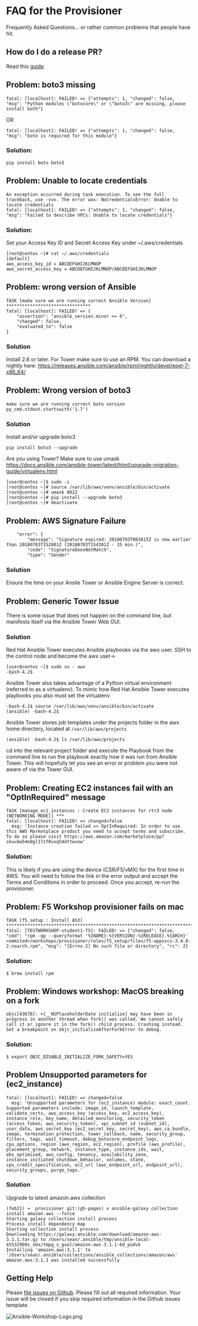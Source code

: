 # FAQ for the Provisioner
Frequently Asked Questions... or rather common problems that people have hit.

## How do I do a release PR?

Read this [guide](release.md)

## Problem: boto3 missing

```
fatal: [localhost]: FAILED! => {"attempts": 1, "changed": false, "msg": "Python modules \"botocore\" or \"boto3\" are missing, please install both"}
```

OR

```
fatal: [localhost]: FAILED! => {"attempts": 1, "changed": false, "msg": "boto is required for this module"}
```

### Solution:

```
pip install boto boto3
```


## Problem: Unable to locate credentials

```
An exception occurred during task execution. To see the full traceback, use -vvv. The error was: NoCredentialsError: Unable to locate credentials
fatal: [localhost]: FAILED! => {"attempts": 1, "changed": false, "msg": "Failed to describe VPCs: Unable to locate credentials"}
```

### Solution:

Set your Access Key ID and Secret Access Key under ~/.aws/credentials

```
[root@centos ~]# cat ~/.aws/credentials
[default]
aws_access_key_id = ABCDEFGHIJKLMNOP
aws_secret_access_key = ABCDEFGHIJKLMNOP/ABCDEFGHIJKLMNOP
```

## Problem: wrong version of Ansible

```
TASK [make sure we are running correct Ansible Version] ********************************
fatal: [localhost]: FAILED! => {
    "assertion": "ansible_version.minor >= 6",
    "changed": false,
    "evaluated_to": false
}
```
### Solution
Install 2.6 or later.  For Tower make sure to use an RPM.  You can download a nightly here: https://releases.ansible.com/ansible/rpm/nightly/devel/epel-7-x86_64/

## Problem: Wrong version of boto3
```
make sure we are running correct boto version
py_cmd.stdout.startswith('1.7')
```

### Solution

Install and/or upgrade boto3
```
pip install boto3 --upgrade
```

Are you using Tower?  Make sure to use umask
https://docs.ansible.com/ansible-tower/latest/html/upgrade-migration-guide/virtualenv.html

```
[user@centos ~]$ sudo -i
[root@centos ~]# source /var/lib/awx/venv/ansible/bin/activate
[root@centos ~]# umask 0022
[root@centos ~]# pip install --upgrade boto3
[root@centos ~]# deactivate
```

## Problem: AWS Signature Failure
```
    "error": {
        "message": "Signature expired: 20180703T083815Z is now earlier than 20180703T152801Z (20180703T154301Z - 15 min.)",
        "code": "SignatureDoesNotMatch",
        "type": "Sender"
```

### Solution

Ensure the time on your Ansile Tower or Ansible Engine Server is correct.

## Problem: Generic Tower Issue

There is some issue that does not happen on the command line, but manifests itself via the Ansible Tower Web GUI.

### Solution

Red Hat Ansible Tower executes Ansible playbooks via the awx user.  SSH to the control node and become the awx user->

```
[user@centos ~]$ sudo su - awx
-bash-4.2$
```

Ansible Tower also takes advantage of a Python virtual environment (referred to as a virtualenv).  To mimic how Red Hat Ansible Tower executes playbooks you also must set the virtualenv

```
-bash-4.2$ source /var/lib/awx/venv/ansible/bin/activate
(ansible) -bash-4.2$
```

Ansible Tower stores job templates under the projects folder in the awx home directory, located at `/var/lib/awx/projects`

```
(ansible) -bash-4.2$ ls /var/lib/awx/projects
```

cd into the relevant project folder and execute the Playbook from the command line to run the playbook exactly how it was run from Ansible Tower.  This will hopefully let you see an error or problem you were not aware of via the Tower GUI.

## Problem: Creating EC2 instances fail with an "OptInRequired" message

```
TASK [manage_ec2_instances : Create EC2 instances for rtr3 node (NETWORKING MODE)] ***
fatal: [localhost]: FAILED! => changed=false
  msg: 'Instance creation failed => OptInRequired: In order to use this AWS Marketplace product you need to accept terms and subscribe. To do so please visit https://aws.amazon.com/marketplace/pp?sku=bw54e0gl17zf0vxq54dttwvow'

```
### Solution:

This is likely if you are using the device (CSR/F5/vMX) for the first time in AWS. You will need to follow the link in the error output and accept the Terms and Conditions in order to proceed. Once you accept, re-run the provisioner.


## Problem: F5 Workshop provisioner fails on mac

```
TASK [f5_setup : Install AS3] *******************************************************************************
fatal: [TESTWORKSHOP-student1-f5]: FAILED! => {"changed": false, "cmd": "rpm -qp --queryformat '%{NAME}-%{VERSION}-%{RELEASE}.%{ARCH}' <ommited>/workshops/provisioner/roles/f5_setup/files/f5-appsvcs-3.4.0-2.noarch.rpm", "msg": "[Errno 2] No such file or directory", "rc": 2}
```

### Solution:

```
$ brew install rpm
```

## Problem: Windows workshop: MacOS breaking on a fork

```TASK [Gathering Facts] **********************************************
objc[43678]: +[__NSPlaceholderDate initialize] may have been in progress in another thread when fork() was called. We cannot safely call it or ignore it in the fork() child process. Crashing instead. Set a breakpoint on objc_initializeAfterForkError to debug.
```

### Solution:

```
$ export OBJC_DISABLE_INITIALIZE_FORK_SAFETY=YES
```




## Problem Unsupported parameters for (ec2_instance)

```
fatal: [localhost]: FAILED! => changed=false
  msg: 'Unsupported parameters for (ec2_instance) module: exact_count. Supported parameters include: image_id, launch_template, validate_certs, aws_access_key (access_key, ec2_access_key), instance_role, key_name, detailed_monitoring, security_token (access_token, aws_security_token), vpc_subnet_id (subnet_id), user_data, aws_secret_key (ec2_secret_key, secret_key), aws_ca_bundle, image, termination_protection, tower_callback, name, security_group, filters, tags, wait_timeout, debug_botocore_endpoint_logs, cpu_options, region (aws_region, ec2_region), profile (aws_profile), placement_group, network, instance_type, instance_ids, wait, ebs_optimized, aws_config, tenancy, availability_zone, instance_initiated_shutdown_behavior, volumes, state, cpu_credit_specification, ec2_url (aws_endpoint_url, endpoint_url), security_groups, purge_tags.'
```

### Solution

Upgrade to latest amazon.aws collection

```
(feb21) ➜  provisioner git:(gh-pages) ✗ ansible-galaxy collection install amazon.aws --force
Starting galaxy collection install process
Process install dependency map
Starting collection install process
Downloading https://galaxy.ansible.com/download/amazon-aws-3.1.1.tar.gz to /Users/sean/.ansible/tmp/ansible-local-455329b9s_xbx/tmpg_s_guol/amazon-aws-3.1.1-6d_pudvk
Installing 'amazon.aws:3.1.1' to '/Users/sean/.ansible/collections/ansible_collections/amazon/aws'
amazon.aws:3.1.1 was installed successfully
```

## Getting Help

Please [file issues on Github](https://github.com/ansible/workshops/issues).  Please fill out all required information.  Your issue will be closed if you skip required information in the Github issues template.

![Ansible-Workshop-Logo.png](../images/Ansible-Workshop-Logo.png)

